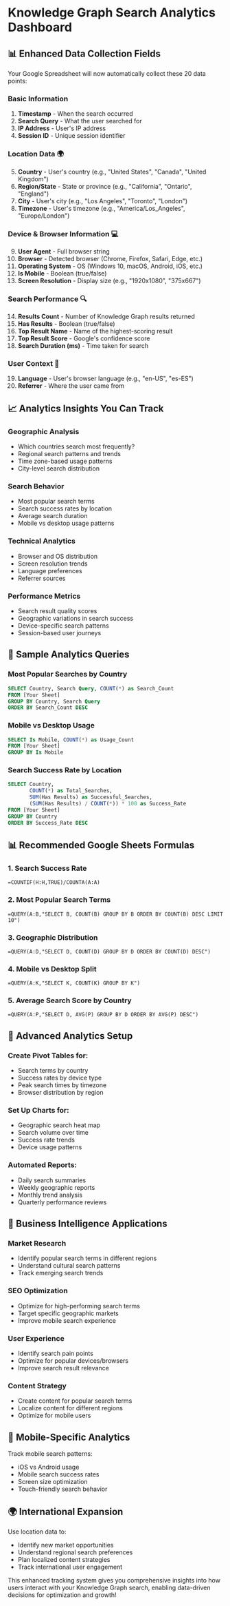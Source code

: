 # Knowledge Graph Search Analytics Dashboard

## 📊 **Enhanced Data Collection Fields**

Your Google Spreadsheet will now automatically collect these 20 data points:

### **Basic Information**
1. **Timestamp** - When the search occurred
2. **Search Query** - What the user searched for
3. **IP Address** - User's IP address
4. **Session ID** - Unique session identifier

### **Location Data** 🌍
5. **Country** - User's country (e.g., "United States", "Canada", "United Kingdom")
6. **Region/State** - State or province (e.g., "California", "Ontario", "England")
7. **City** - User's city (e.g., "Los Angeles", "Toronto", "London")
8. **Timezone** - User's timezone (e.g., "America/Los_Angeles", "Europe/London")

### **Device & Browser Information** 💻
9. **User Agent** - Full browser string
10. **Browser** - Detected browser (Chrome, Firefox, Safari, Edge, etc.)
11. **Operating System** - OS (Windows 10, macOS, Android, iOS, etc.)
12. **Is Mobile** - Boolean (true/false)
13. **Screen Resolution** - Display size (e.g., "1920x1080", "375x667")

### **Search Performance** 🔍
14. **Results Count** - Number of Knowledge Graph results returned
15. **Has Results** - Boolean (true/false)
16. **Top Result Name** - Name of the highest-scoring result
17. **Top Result Score** - Google's confidence score
18. **Search Duration (ms)** - Time taken for search

### **User Context** 👤
19. **Language** - User's browser language (e.g., "en-US", "es-ES")
20. **Referrer** - Where the user came from

## 📈 **Analytics Insights You Can Track**

### **Geographic Analysis**
- Which countries search most frequently?
- Regional search patterns and trends
- Time zone-based usage patterns
- City-level search distribution

### **Search Behavior**
- Most popular search terms
- Search success rates by location
- Average search duration
- Mobile vs desktop usage patterns

### **Technical Analytics**
- Browser and OS distribution
- Screen resolution trends
- Language preferences
- Referrer sources

### **Performance Metrics**
- Search result quality scores
- Geographic variations in search success
- Device-specific search patterns
- Session-based user journeys

## 🎯 **Sample Analytics Queries**

### **Most Popular Searches by Country**
```sql
SELECT Country, Search Query, COUNT(*) as Search_Count
FROM [Your Sheet]
GROUP BY Country, Search Query
ORDER BY Search_Count DESC
```

### **Mobile vs Desktop Usage**
```sql
SELECT Is Mobile, COUNT(*) as Usage_Count
FROM [Your Sheet]
GROUP BY Is Mobile
```

### **Search Success Rate by Location**
```sql
SELECT Country, 
       COUNT(*) as Total_Searches,
       SUM(Has Results) as Successful_Searches,
       (SUM(Has Results) / COUNT(*)) * 100 as Success_Rate
FROM [Your Sheet]
GROUP BY Country
ORDER BY Success_Rate DESC
```

## 📊 **Recommended Google Sheets Formulas**

### **1. Search Success Rate**
```
=COUNTIF(H:H,TRUE)/COUNTA(A:A)
```

### **2. Most Popular Search Terms**
```
=QUERY(A:B,"SELECT B, COUNT(B) GROUP BY B ORDER BY COUNT(B) DESC LIMIT 10")
```

### **3. Geographic Distribution**
```
=QUERY(A:D,"SELECT D, COUNT(D) GROUP BY D ORDER BY COUNT(D) DESC")
```

### **4. Mobile vs Desktop Split**
```
=QUERY(A:K,"SELECT K, COUNT(K) GROUP BY K")
```

### **5. Average Search Score by Country**
```
=QUERY(A:P,"SELECT D, AVG(P) GROUP BY D ORDER BY AVG(P) DESC")
```

## 🔧 **Advanced Analytics Setup**

### **Create Pivot Tables for:**
- Search terms by country
- Success rates by device type
- Peak search times by timezone
- Browser distribution by region

### **Set Up Charts for:**
- Geographic search heat map
- Search volume over time
- Success rate trends
- Device usage patterns

### **Automated Reports:**
- Daily search summaries
- Weekly geographic reports
- Monthly trend analysis
- Quarterly performance reviews

## 🚀 **Business Intelligence Applications**

### **Market Research**
- Identify popular search terms in different regions
- Understand cultural search patterns
- Track emerging search trends

### **SEO Optimization**
- Optimize for high-performing search terms
- Target specific geographic markets
- Improve mobile search experience

### **User Experience**
- Identify search pain points
- Optimize for popular devices/browsers
- Improve search result relevance

### **Content Strategy**
- Create content for popular search terms
- Localize content for different regions
- Optimize for mobile users

## 📱 **Mobile-Specific Analytics**

Track mobile search patterns:
- iOS vs Android usage
- Mobile search success rates
- Screen size optimization
- Touch-friendly search behavior

## 🌍 **International Expansion**

Use location data to:
- Identify new market opportunities
- Understand regional search preferences
- Plan localized content strategies
- Track international user engagement

This enhanced tracking system gives you comprehensive insights into how users interact with your Knowledge Graph search, enabling data-driven decisions for optimization and growth!
